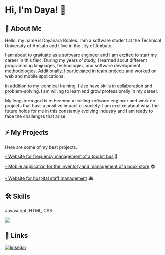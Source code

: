 # Hi, I'm Daya! 👋


## 🚀 About Me
Hello, my name is Dayanara Robles. I am a software student at the Technical University of Ambato and I live in the city of Ambato.

I am about to graduate as a software engineer and I am excited to start my career in this field. During my years of study, I learned about different programming languages, technologies, and software development methodologies. Additionally, I participated in team projects and worked on web and mobile applications.

In addition to my technical training, I also have skills in collaboration and problem-solving. I am willing to learn and grow professionally in my career.

My long-term goal is to become a leading software engineer and work on projects that have a positive impact on society. I am excited about what the future holds for me in this constantly evolving industry and I am ready to face the challenges that arise.


## ⚡️ My Projects
Here are some of my best projects.

[- Website for frequency management of a tourist bus](https://github.com/dayanararobles15/Pagina-Informativa-Bus-de-turismo) :bus:

[- Mobile application for the inventory and management of a book store](https://github.com/dayanararobles15/BookShop-Movil) :books:

[- Website for hospital staff management](https://github.com/dayanararobles15/Proyecto-Ambulancia) :ambulance:



## 🛠 Skills
Javascript, HTML, CSS...

<img src="https://previews.dropbox.com/p/thumb/ABzHH_Z5HJ94CG8RiELUgJYMavP1y0mcoPWQ5czdoV5ZXKT_4NE0sOyxx0QxaEONFFkBhia1aRIvjvhwojLgIw6KcYa9bLyVIXUMcjCipqDCRYunzSwnHNY20CY2OAePe3Yc6poQ_2CnAAKh8dtXXPNgpRgHPYZoGubnAIQhbolKiBWRJ9DunJdUOjM5alueIyCKSGFb1n4YAWjJ0TFHtErt7EcI58HyZTa3pLKHQC5s0vMJr1oREMBK9yEgpXQvVfEq_aV8SK7BxACcIGpvj6CcLLwBeh9i7C4u6-NIVcWfh5CIXuVfqALrKt9ZJz4boFPkPIPH3bJcS7q3wgzjz6qZPbbsqRJZ2mYsJ4lVBDJceKDqPTK-ujGYuvSxW5H68p4/p.png">


## 🔗 Links
[![linkedin](https://img.shields.io/badge/linkedin-0A66C2?style=for-the-badge&logo=linkedin&logoColor=white)](https://www.linkedin.com/in/dayanara-robles-998298264/)



